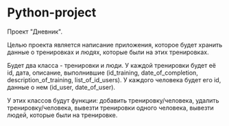 # Python-project
Проект "Дневник". 

Целью проекта является написание приложения, которое будет хранить данные о тренировках и людях, которые были на этих тренировках. 

Будет два класса - тренировки и люди. 
У каждой тренировки будет её id, дата, описание, выполнившие (id_training, date_of_completion, description_of_training, list_of_id_users).
У каждого человека будет его id, данные о нем (id_user, date_of_user).

У этих классов будут функции: добавить тренировку/человека, удалить тренировку/человека, вывезти тренировки одного человека, вывезти людей, которые были на тренировке. 
